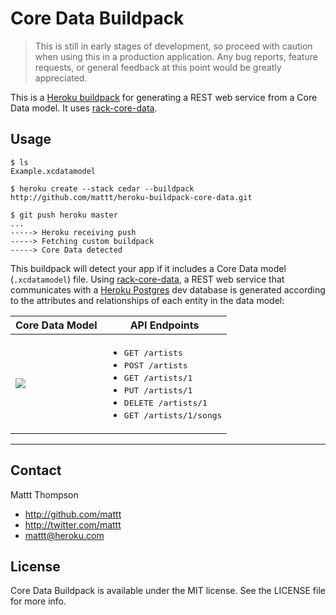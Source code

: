 Core Data Buildpack
===================

> This is still in early stages of development, so proceed with caution when using this in a production application.
Any bug reports, feature requests, or general feedback at this point would be greatly appreciated.

This is a [Heroku buildpack](http://devcenter.heroku.com/articles/buildpacks) for generating a REST web service from a Core Data model. It uses [rack-core-data](https://github.com/mattt/rack-core-data). 

Usage
-----

    $ ls
    Example.xcdatamodel

    $ heroku create --stack cedar --buildpack http://github.com/mattt/heroku-buildpack-core-data.git

    $ git push heroku master
    ...
    -----> Heroku receiving push
    -----> Fetching custom buildpack
    -----> Core Data detected

This buildpack will detect your app if it includes a Core Data model (`.xcdatamodel`) file. Using [rack-core-data](https://github.com/mattt/rack-core-data), a REST web service that communicates with a [Heroku Postgres](https://postgres.heroku.com) dev database is generated according to the attributes and relationships of each entity in the data model:

<table>
  <thead><tr>
    <th>Core Data Model</th>
    <th>API Endpoints</th>
  </tr></thead>
  <tbody><tr>
    <td><img src="http://heroku-mattt.s3.amazonaws.com/core-data-diagram.png"/></td>
    <td><ul>
      <li><tt>GET /artists</tt></li>
      <li><tt>POST /artists</tt></li>
      <li><tt>GET /artists/1</tt></li>
      <li><tt>PUT /artists/1</tt></li>
      <li><tt>DELETE /artists/1</tt></li>
      <li><tt>GET /artists/1/songs</tt></li> 
    </ul></td>
  </tr></tbody>
</table>

---

## Contact

Mattt Thompson

- http://github.com/mattt
- http://twitter.com/mattt
- mattt@heroku.com

## License

Core Data Buildpack is available under the MIT license. See the LICENSE file for more info.
